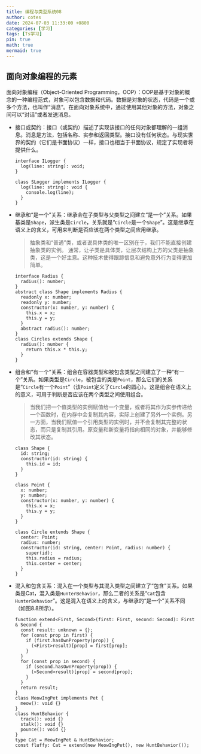 ```yaml
---
title: 编程与类型系统08
author: cotes
date: 2024-07-03 11:33:00 +0800
categories: [学习]
tags: [Ts学习]
pin: true
math: true
mermaid: true
---
```


## 面向对象编程的元素

面向对象编程（Object-Oriented Programming，OOP）：OOP是基于对象的概念的一种编程范式，对象可以包含数据和代码。数据是对象的状态，代码是一个或多个方法，也叫作“消息”。在面向对象系统中，通过使用其他对象的方法，对象之间可以“对话”或者发送消息。

- 接口或契约：接口（或契约）描述了实现该接口的任何对象都理解的一组消息。消息是方法，包括名称、实参和返回类型。接口没有任何状态。与现实世界的契约（它们是书面协议）一样，接口也相当于书面协议，规定了实现者将提供什么。

  ```
  interface ILogger {
    log(line: string): void;
  }
  
  class SLogger implements ILogger {
    log(line: string): void {
      console.log(line);
    }
  }
  ```

  

- 继承和“是一个”关系：继承会在子类型与父类型之间建立“是一个”关系。如果基类是`Shape`，派生类是`Circle`，关系就是“`Circle`是一个`Shape`”。这是继承在语义上的含义，可用来判断是否应该在两个类型之间应用继承。

  > 抽象类和“普通”类，或者说具体类的唯一区别在于，我们不能直接创建抽象类的实例。
  > 通常，让子类是具体类，让层次结构上方的父类是抽象类，这是一个好主意。这种技术使得跟踪信息和避免意外行为变得更加简单。

  ```
  interface Radius {
    radius(): number;
  }
  abstract class Shape implements Radius {
    readonly x: number;
    readonly y: number;
    constructor(x: number, y: number) {
      this.x = x;
      this.y = y;
    }
    abstract radius(): number;
  }
  class Circles extends Shape {
    radius(): number {
      return this.x * this.y;
    }
  }
  
  ```

  

- 组合和“有一个”关系：组合在容器类型和被包含类型之间建立了一种“有一个”关系。如果类型是`Circle`，被包含的类是`Point`，那么它们的关系是“`Circle`有一个`Point`”（该`Point`定义了`Circle`的圆心）。这是组合在语义上的意义，可用于判断是否应该在两个类型之间使用组合。

  > 当我们把一个值类型的实例赋值给一个变量，或者将其作为实参传递给一个函数时，在内存中会复制其内容，实际上创建了另外一个实例。另一方面，当我们赋值一个引用类型的实例时，并不会复制其完整的状态，而只是复制其引用。原变量和新变量将指向相同的对象，并能够修改其状态。

  ```
  class Shape {
    id: string;
    constructor(id: string) {
      this.id = id;
    }
  }
  
  class Point {
    x: number;
    y: number;
    constructor(x: number, y: number) {
      this.x = x;
      this.y = y;
    }
  }
  
  class Circle extends Shape {
    center: Point;
    radius: number;
    constructor(id: string, center: Point, radius: number) {
      super(id);
      this.radius = radius;
      this.center = center;
    }
  }
  ```

  

- 混入和包含关系：混入在一个类型与其混入类型之间建立了“包含”关系。如果类是Cat，混入类是`HunterBehavior`，那么二者的关系是“`Cat`包含`HunterBehavior`”。这是混入在语义上的含义，与继承的“是一个”关系不同（如图8.8所示）。

  ```
  function extend<First, Second>(first: First, second: Second): First & Second {
    const result: unknown = {};
    for (const prop in first) {
      if (first.hasOwnProperty(prop)) {
        (<First>result)[prop] = first[prop];
      }
    }
    for (const prop in second) {
      if (second.hasOwnProperty(prop)) {
        (<Second>result)[prop] = second[prop];
      }
    }
    return result;
  }
  class MeowIngPet implements Pet {
    meow(): void {}
  }
  class HuntBehavior {
    track(): void {}
    stalk(): void {}
    pounce(): void {}
  }
  type Cat = MeowIngPet & HuntBehavior;
  const fluffy: Cat = extend(new MeowIngPet(), new HuntBehavior());
  
  ```

  